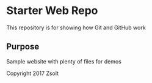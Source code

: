# Starter Web Repo

This repository is for showing how Git and GitHub work

## Purpose

Sample website with plenty of files for demos

Copyright 2017 Zsolt